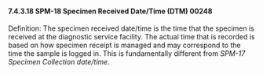 #### 7.4.3.18 SPM-18 Specimen Received Date/Time (DTM) 00248 

Definition: The specimen received date/time is the time that the specimen is received at the diagnostic service facility. The actual time that is recorded is based on how specimen receipt is managed and may correspond to the time the sample is logged in. This is fundamentally different from _SPM-17 Specimen Collection date/time_.
